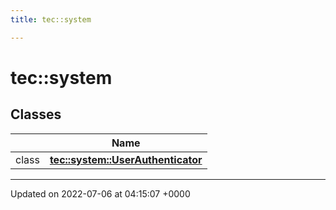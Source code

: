 ```yaml
---
title: tec::system

---
```


# tec::system



## Classes

|                | Name           |
| -------------- | -------------- |
| class | **[tec::system::UserAuthenticator](/engine/Classes/classtec_1_1system_1_1_user_authenticator/)**  |






-------------------------------

Updated on 2022-07-06 at 04:15:07 +0000